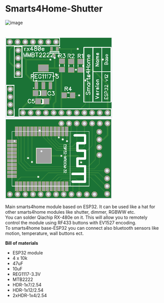 # Smarts4Home-Shutter
![image](https://smarts4home.com/assets/img/logos.svg)<p>
#
![image](https://github.com/smarts4home/Smarts4Home-Base-ESP32/raw/master/img/smarts4home-base-esp32-01.png)
![image](https://github.com/smarts4home/Smarts4Home-Base-ESP32/raw/master/img/smarts4home-base-esp32-02.png)
<p>
Main smarts4home module based on ESP32. It can be used like a hat for other smarts4home modules like shutter, dimmer, RGBWW etc.<br>
You can solder Qiachip RX-480e on it. This will allow you to remotely control the module using RF433 buttons with EV1527 encoding.<br>
To smarts4home base-ESP32 you can connect also bluetooth sensors like motion, temperature, wall buttons ect.

<B>Bill of materials</b><ul>
<li>ESP32 module
<li>4 x 10k
<li>47uF
<li>10uF
<li>REG1117-3.3V
<li>MTB2222
<li>HDR-1x7/2.54
<li>HDR-1x12/2.54
<li>2xHDR-1x4/2.54
